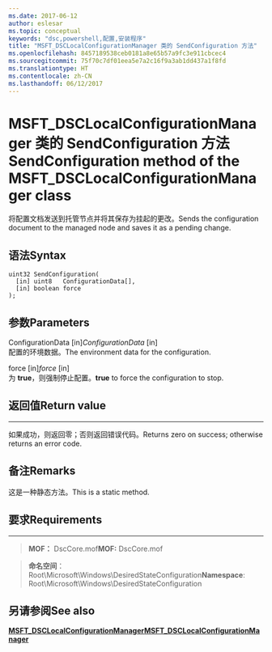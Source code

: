 ```yaml
---
ms.date: 2017-06-12
author: eslesar
ms.topic: conceptual
keywords: "dsc,powershell,配置,安装程序"
title: "MSFT_DSCLocalConfigurationManager 类的 SendConfiguration 方法"
ms.openlocfilehash: 8457189538ceb0181a8e65b57a9fc3e911cbcec4
ms.sourcegitcommit: 75f70c7df01eea5e7a2c16f9a3ab1dd437a1f8fd
ms.translationtype: HT
ms.contentlocale: zh-CN
ms.lasthandoff: 06/12/2017
---
```

# <a name="sendconfiguration-method-of-the-msftdsclocalconfigurationmanager-class"></a><span data-ttu-id="ea30d-103">MSFT_DSCLocalConfigurationManager 类的 SendConfiguration 方法</span><span class="sxs-lookup"><span data-stu-id="ea30d-103">SendConfiguration method of the MSFT_DSCLocalConfigurationManager class</span></span>

<span data-ttu-id="ea30d-104">将配置文档发送到托管节点并将其保存为挂起的更改。</span><span class="sxs-lookup"><span data-stu-id="ea30d-104">Sends the configuration document to the managed node and saves it as a pending change.</span></span>

<a name="syntax"></a><span data-ttu-id="ea30d-105">语法</span><span class="sxs-lookup"><span data-stu-id="ea30d-105">Syntax</span></span>
------

```mof
uint32 SendConfiguration(
  [in] uint8   ConfigurationData[],
  [in] boolean force
);
```

<a name="parameters"></a><span data-ttu-id="ea30d-106">参数</span><span class="sxs-lookup"><span data-stu-id="ea30d-106">Parameters</span></span>
----------

<span data-ttu-id="ea30d-107">ConfigurationData \[in\]</span><span class="sxs-lookup"><span data-stu-id="ea30d-107">*ConfigurationData* \[in\]</span></span>  
<span data-ttu-id="ea30d-108">配置的环境数据。</span><span class="sxs-lookup"><span data-stu-id="ea30d-108">The environment data for the configuration.</span></span>

<span data-ttu-id="ea30d-109">force \[in\]</span><span class="sxs-lookup"><span data-stu-id="ea30d-109">*force* \[in\]</span></span>  
<span data-ttu-id="ea30d-110">为 **true**，则强制停止配置。</span><span class="sxs-lookup"><span data-stu-id="ea30d-110">**true** to force the configuration to stop.</span></span>

## <a name="return-value"></a><span data-ttu-id="ea30d-111">返回值</span><span class="sxs-lookup"><span data-stu-id="ea30d-111">Return value</span></span>
------------

<span data-ttu-id="ea30d-112">如果成功，则返回零；否则返回错误代码。</span><span class="sxs-lookup"><span data-stu-id="ea30d-112">Returns zero on success; otherwise returns an error code.</span></span>

## <a name="remarks"></a><span data-ttu-id="ea30d-113">备注</span><span class="sxs-lookup"><span data-stu-id="ea30d-113">Remarks</span></span>

<span data-ttu-id="ea30d-114">这是一种静态方法。</span><span class="sxs-lookup"><span data-stu-id="ea30d-114">This is a static method.</span></span>

## <a name="requirements"></a><span data-ttu-id="ea30d-115">要求</span><span class="sxs-lookup"><span data-stu-id="ea30d-115">Requirements</span></span>
------------
><span data-ttu-id="ea30d-116">**MOF：** DscCore.mof</span><span class="sxs-lookup"><span data-stu-id="ea30d-116">**MOF:** DscCore.mof</span></span>

><span data-ttu-id="ea30d-117">**命名空间**：Root\Microsoft\Windows\DesiredStateConfiguration</span><span class="sxs-lookup"><span data-stu-id="ea30d-117">**Namespace**: Root\Microsoft\Windows\DesiredStateConfiguration</span></span>


## <a name="see-also"></a><span data-ttu-id="ea30d-118">另请参阅</span><span class="sxs-lookup"><span data-stu-id="ea30d-118">See also</span></span>


[<span data-ttu-id="ea30d-119">**MSFT_DSCLocalConfigurationManager**</span><span class="sxs-lookup"><span data-stu-id="ea30d-119">**MSFT_DSCLocalConfigurationManager**</span></span>](msft-dsclocalconfigurationmanager.md)


 

 



